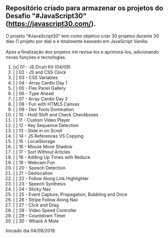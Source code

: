 ## Repositório criado para armazenar os projetos do Desafio "#JavaScript30" (https://javascript30.com/).<br/>
O projeto "#JavaScript30" tem como objetivo criar 30 projetos durante 30 dias (1 projeto por dia) e é totalmente baseado em JavaScript Vanilla.<br/>
<br/>
Após a finalização dos projetos irei revisa-los e aprimora-los, adicionando novas funções e tecnologias.

<ol>
<li>[x] 01 - JS Drum Kit (04/09)</li>
<li>[ ] 02 - JS and CSS Clock</li>
<li>[ ] 03 - CSS Variables</li>
<li>[ ] 04 - Array Cardio Day 1</li>
<li>[ ] 05 - Flex Panel Gallery</li>
<li>[ ] 06 - Type Ahead</li>
<li>[ ] 07 - Array Cardio Day 2</li>
<li>[ ] 08 - Fun with HTML5 Canvas</li>
<li>[ ] 09 - Dev Tools Domination</li>
<li>[ ] 10 - Hold Shift and Check Checkboxes</li>
<li>[ ] 11 - Custom Video Player</li>
<li>[ ] 12 - Key Sequence Detection</li>
<li>[ ] 13 - Slide in on Scroll</li>
<li>[ ] 14 - JS References VS Copying</li>
<li>[ ] 15 - LocalStorage</li>
<li>[ ] 16 - Mouse Move Shadow</li>
<li>[ ] 17 - Sort Without Articles</li>
<li>[ ] 18 - Adding Up Times with Reduce</li>
<li>[ ] 19 - Webcam Fun</li>
<li>[ ] 20 - Speech Detection</li>
<li>[ ] 21 - Geolocation</li>
<li>[ ] 22 - Follow Along Link Highlighter</li>
<li>[ ] 23 - Speech Synthesis</li>
<li>[ ] 24 - Sticky Nav</li>
<li>[ ] 25 - Event Capture, Propagation, Bubbling and Once</li>
<li>[ ] 26 - Stripe Follow Along Nav</li>
<li>[ ] 27 - Click and Drag</li>
<li>[ ] 28 - Video Speed Controller</li>
<li>[ ] 29 - Countdown Timer</li>
<li>[ ] 30 - Whack A Mole</li>
</ol>

Iniciado dia 04/09/2019.
